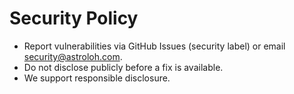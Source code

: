 # Security Policy

- Report vulnerabilities via GitHub Issues (security label) or email security@astroloh.com.
- Do not disclose publicly before a fix is available.
- We support responsible disclosure.